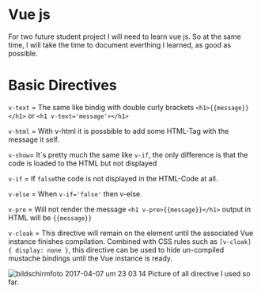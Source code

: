 # Vue js
For two future student project I will need to learn vue js. So at the same time, I will take the time to document everthing I learned, as good as possible.

# Basic Directives
`v-text` = The same like bindig with double curly brackets `<h1>{{message}}</h1>` or `<h1 v-text='message'></h1>`

`v-html` = With v-html it is possbible to add some HTML-Tag with the message it self.

`v-show`= It´s pretty much the same like `v-if`, the only difference is that the code is loaded to the HTML but not displayed

`v-if` = If `false`the code is not displayed in the HTML-Code at all.

`v-else` = When `v-if='false'` then v-else.

`v-pre` = Will not render the message `<h1 v-pre>{{message}}</h1>` output in HTML will be `{{message}}`

`v-cloak` = This directive will remain on the element until the associated Vue instance finishes compilation. Combined with CSS rules such as `[v-cloak] { display: none }`, this directive can be used to hide un-compiled mustache bindings until the Vue instance is ready.


![bildschirmfoto 2017-04-07 um 23 03 14](https://cloud.githubusercontent.com/assets/22995847/24819834/92f33f0e-1be6-11e7-938b-46805b680d0b.png)
Picture of all directive I used so far.

